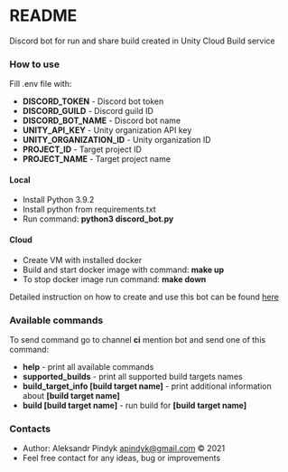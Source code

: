 # README #

Discord bot for run and share build created in Unity Cloud Build service

### How to use ###

Fill .env file with: 
* **DISCORD_TOKEN** - Discord bot token
* **DISCORD_GUILD** - Discord guild ID
* **DISCORD_BOT_NAME** - Discord bot name
* **UNITY_API_KEY** - Unity organization API key
* **UNITY_ORGANIZATION_ID** - Unity organization ID
* **PROJECT_ID** - Target project ID
* **PROJECT_NAME** - Target project name

#### Local ####

* Install Python 3.9.2
* Install python from requirements.txt 
* Run command: **python3 discord_bot.py**

#### Cloud ####

* Create VM with installed docker
* Build and start docker image with command: **make up**
* To stop docker image run command: **make down**

Detailed instruction on how to create and use this bot can be found [here](https://tproger.ru/articles/discord-bot-na-python-dlja-avtomatizacii-raboty-s-unity-cloud-build-v-gamedev-komande/)

### Available commands ###

To send command go to channel **ci** mention bot and send one of this command:
* **help** - print all available commands
* **supported_builds** - print all supported build targets names
* **build_target_info [build target name]** - print additional information about **[build target name]** 
* **build [build target name]** - run build for **[build target name]**

### Contacts ###

* Author: Aleksandr Pindyk <apindyk@gmail.com> © 2021
* Feel free contact for any ideas, bug or improvements
